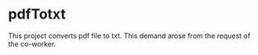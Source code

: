 # pdfTotxt

This project converts pdf file to txt. This demand arose from the request of the co-worker.